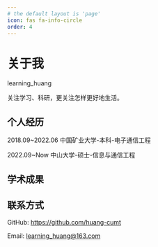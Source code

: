 ```yaml
---
# the default layout is 'page'
icon: fas fa-info-circle
order: 4
---
```


# 关于我

learning_huang

关注学习、科研，更关注怎样更好地生活。

## 个人经历

2018.09~2022.06 中国矿业大学-本科-电子通信工程

2022.09~Now     中山大学-硕士-信息与通信工程

## 学术成果

## 联系方式

GitHub: https://github.com/huang-cumt

Email: learning_huang@163.com